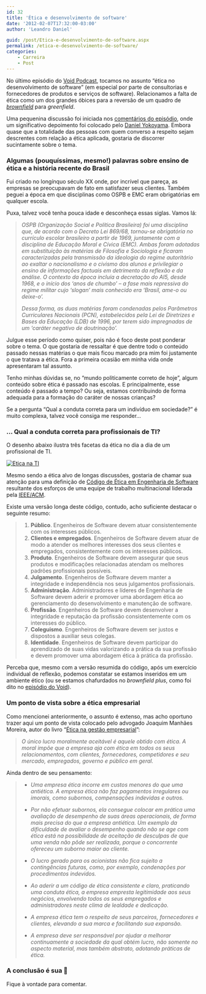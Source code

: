 ```yaml
---
id: 32
title: 'Ética e desenvolvimento de software'
date: '2012-02-07T17:32:00-03:00'
author: 'Leandro Daniel'

guid: /post/Etica-e-desenvolvimento-de-software.aspx
permalink: /etica-e-desenvolvimento-de-software/
categories:
    - Carreira
    - Post
---
```


No último episódio do [Void Podcast](http://voidpodcast.com/2012/02/05/void-podcast-017-strawberry-brownfields-forever/), tocamos no assunto “ética no desenvolvimento de software” (em especial por parte de consultorias e fornecedores de produtos e serviços de software). Relacionamos a falta de ética como um dos grandes óbices para a reversão de um quadro de *[brownfield](http://en.wikipedia.org/wiki/Brownfield_(software_development))* para *greenfield*.

Uma pequenina discussão foi iniciada nos [comentários do episódio](http://voidpodcast.com/2012/02/05/void-podcast-017-strawberry-brownfields-forever/#comments), onde um significativo depoimento foi colocado pelo [Daniel Yokoyama](http://twitter.com/dmyoko). Embora quase que a totalidade das pessoas com quem converso a respeito sejam descrentes com relação a ética aplicada, gostaria de discorrer sucintamente sobre o tema.

### Algumas (pouquíssimas, mesmo!) palavras sobre ensino de ética e a história recente do Brasil

Fui criado no longínquo século XX onde, por incrível que pareça, as empresas se preocupavam de fato em satisfazer seus clientes. Também peguei a época em que disciplinas como OSPB e EMC eram obrigatórias em qualquer escola.

Puxa, talvez você tenha pouca idade e desconheça essas siglas. Vamos lá:

> *OSPB (Organização Social e Política Brasileira) foi uma disciplina que, de acordo com o Decreto Lei 869/68, tornou-se obrigatória no currículo escolar brasileiro a partir de 1969, juntamente com a disciplina de Educação Moral e Cívica (EMC). Ambas foram adotadas em substituição às matérias de Filosofia e Sociologia e ficaram caracterizadas pela transmissão da ideologia do regime autoritário ao exaltar o nacionalismo e o civismo dos alunos e privilegiar o ensino de informações factuais em detrimento da reflexão e da análise. O contexto da época incluía a decretação do AI5, desde 1968, e o início dos ‘anos de chumbo’ – a fase mais repressiva do regime militar cujo ‘slogan’ mais conhecido era ‘Brasil, ame-o ou deixe-o’.*
> 
> *Dessa forma, as duas matérias foram condenadas pelos Parâmetros Curriculares Nacionais (PCN), estabelecidos pela Lei de Diretrizes e Bases da Educação (LDB) de 1996, por terem sido impregnadas de um ‘caráter negativo de doutrinação’.*

Julgue esse período como quiser, pois não é foco deste post ponderar sobre o tema. O que gostaria de ressaltar é que dentre todo o conteúdo passado nessas matérias o que mais ficou marcado pra mim foi justamente o que tratava a ética. Fora a primeira ocasião em minha vida onde apresentaram tal assunto.

Tenho minhas dúvidas se, no “mundo politicamente correto de hoje”, algum conteúdo sobre ética é passado nas escolas. E principalmente, esse conteúdo é passado a tempo? Ou seja, estamos contribuindo de forma adequada para a formação do caráter de nossas crianças?

Se a pergunta “Qual a conduta correta para um indivíduo em sociedade?” é muito complexa, talvez você consiga me responder…

### … Qual a conduta correta para profissionais de TI?

O desenho abaixo ilustra três facetas da ética no dia a dia de um profissional de TI.

[![Etica na TI](http://leandrodaniel.com/pics/Etica%20na%20TI_thumb_1.png "Etica na TI")](http://leandrodaniel.com/pics/Etica%20na%20TI_1.png)

Mesmo sendo a ética alvo de longas discussões, gostaria de chamar sua atenção para uma definição de [Código de Ética em Engenharia de Software](http://www.acm.org/about/se-code) resultante dos esforços de uma equipe de trabalho multinacional liderada pela [IEEE/ACM](http://www.acm.org/).

Existe uma versão longa deste código, contudo, acho suficiente destacar o seguinte resumo:

> 1. **Público**. Engenheiros de Software devem atuar consistentemente com os interesses públicos.
> 2. **Clientes e empregados**. Engenheiros de Software devem atuar de modo a atender os melhores interesses dos seus clientes e empregados, consistentemente com os interesses públicos.
> 3. **Produto**. Engenheiros de Software devem assegurar que seus produtos e modificações relacionadas atendam os melhores padrões profissionais possíveis.
> 4. **Julgamento**. Engenheiros de Software devem manter a integridade e independência nos seus julgamentos profissionais.
> 5. **Administração**. Administradores e líderes de Engenharia de Software devem aderir e promover uma abordagem ética ao gerenciamento do desenvolvimento e manutenção de software.
> 6. **Profissão**. Engenheiros de Software devem desenvolver a integridade e reputação da profissão consistentemente com os interesses do público.
> 7. **Coleguismo**. Engenheiros de Software devem ser justos e dispostos a auxiliar seus colegas.
> 8. **Identidade**. Engenheiros de Software devem participar do aprendizado de suas vidas valorizando a prática da sua profissão e devem promover uma abordagem ética à prática da profissão.

Perceba que, mesmo com a versão resumida do código, após um exercício individual de reflexão, podemos constatar se estamos inseridos em um ambiente ético (ou se estamos chafurdados no *brownfield plus*, como foi dito no [episódio do Void](http://voidpodcast.com/2012/02/05/void-podcast-017-strawberry-brownfields-forever/)).

### Um ponto de vista sobre a ética empresarial

Como mencionei anteriormente, o assunto é extenso, mas acho oportuno trazer aqui um ponto de vista colocado pelo advogado Joaquim Manhães Moreira, autor do livro “[Ética na gestão empresarial](http://www.submarino.com.br/produto/1/141664/etica+empresarial+no+brasil,+a?franq=135545&ST=SE)”:

> *O único lucro moralmente aceitável é aquele obtido com ética. A moral impõe que a empresa aja com ética em todos os seus relacionamentos, com clientes, fornecedores, competidores e seu mercado, empregados, governo e público em geral.*

Ainda dentro de seu pensamento:

> - *Uma empresa ética incorre em custos menores do que uma antiética. A empresa ética não faz pagamentos irregulares ou imorais, como subornos, compensações indevidas e outros.*
> 
> - *Por não efetuar subornos, ela consegue colocar em prática uma avaliação de desempenho de suas áreas operacionais, de forma mais precisa do que a empresa antiética. Um exemplo da dificuldade de avaliar o desempenho quando não se age com ética está na possibilidade de aceitação de desculpas de que uma venda não pôde ser realizada, porque o concorrente ofereceu um suborno maior ao cliente.*
> 
> - *O lucro gerado para os acionistas não fica sujeito a contingências futuras, como, por exemplo, condenações por procedimentos indevidos.*
> 
> - *Ao aderir a um código de ética consistente e claro, praticando uma conduta ética, a empresa empresta legitimidade aos seus negócios, envolvendo todos os seus empregados e administradores neste clima de lealdade e dedicação.*
> 
> - *A empresa ética tem o respeito de seus parceiros, fornecedores e clientes, elevando a sua marca e facilitando sua expansão.*
> 
> - *A empresa deve ser responsável por ajudar a melhorar continuamente a sociedade da qual obtém lucro, não somente no aspecto material, mas também abstrato, adotando práticas de ética.*

### A conclusão é sua 🙂

Fique à vontade para comentar.